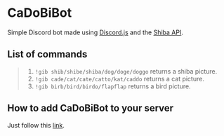 # CaDoBiBot

Simple Discord bot made using [Discord.js](https://discord.js.org/#/) and the [Shiba API](shibe.online).

## List of commands

> 1. `!gib shib/shibe/shiba/dog/doge/doggo` returns a shiba picture.
> 2. `!gib cade/cat/cate/catto/kat/caddo` returns a cat picture.
> 3. `!gib birb/bird/birdo/flapflap` returns a bird picture.

## How to add CaDoBiBot to your server

Just follow this [link](https://discordapp.com/oauth2/authorize?client_id=504335182375944223&scope=bot&permissions=0).